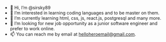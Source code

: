 - 👋 Hi, I’m @sirsky89
- 👀 I’m interested in learning coding languages and to be master on them.
- 🌱 I’m currently learning html, css, js, react.js, postgresql and many more.
- 💞️ I’m looking for new job opportunity as a junior software engineer and prefer to work online.
- 📫 You can reach me by email at helloheroemail@gmail.com.

<!---
sirsky89/sirsky89 is a ✨ special ✨ repository because its `README.md` (this file) appears on your GitHub profile.
You can click the Preview link to take a look at your changes.
--->

